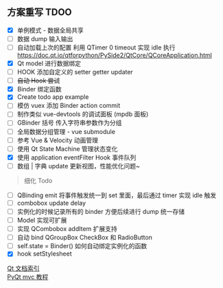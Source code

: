 ## 方案重写 TDOO

- [x] 单例模式 - 数据全局共享
- [ ] 数据 dump 输入输出
- [ ] 自动加载上次的配置 利用 QTimer 0 timeout 实现 idle 执行 https://doc.qt.io/qtforpython/PySide2/QtCore/QCoreApplication.html
- [x] Qt model 进行数据绑定
- [ ] HOOK 添加自定义的 setter getter updater
- [ ] ~~自动 Hook 尝试~~
- [x] Binder 绑定函数
- [x] Create todo app example
- [ ] 模仿 vuex 添加 Binder action commit
- [ ] 制作类似 vue-devtools 的调试面板 (mpdb 面板)
- [ ] GBinder 括号 传入字符串参数作为分组
- [ ] 全局数据分组管理 - vue submodule
- [ ] 参考 Vue & Velocity 动画管理
- [ ] 使用 Qt State Machine 管理状态变化
- [x] 使用 application eventFilter Hook 事件队列 
- [ ] 数组 | 字典 update 更新视图，性能优化问题~

> 细化 Todo

- [ ] QBinding emit 将事件触发统一到 set 里面，最后通过 timer 实现 idle 触发
- [ ] combobox update delay
- [ ] 实例化的时候记录所有的 binder 方便后续进行 dump 统一存储
- [ ] Model 实现可扩展
- [ ] 实现 QCombobox addItem 扩展支持
- [ ] 自动 bind QGroupBox CheckBox 和 RadioButton
- [ ] self.state = Binder() 如何自动绑定实例化的函数
- [x] hook setStylesheet

[Qt 文档索引](https://github.com/FXTD-ODYSSEY/MayaScript/blob/master/_QtDemo/_QtDoc/overviews.md)    
[PyQt mvc 教程](https://www.youtube.com/watch?v=2sRoLN337cs&list=PL8B63F2091D787896&index=2)    

